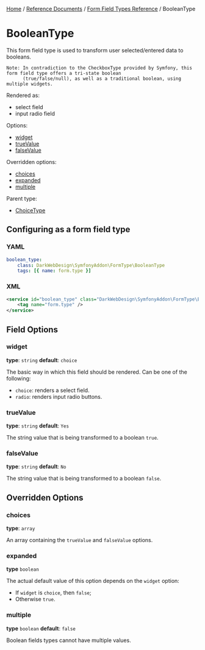 [Home](../../../index.md) /
[Reference Documents](../../index.md) /
[Form Field Types Reference](index.md) /
BooleanType

# BooleanType

This form field type is used to transform user selected/entered data to booleans.

```text
Note: In contradiction to the CheckboxType provided by Symfony, this form field type offers a tri-state boolean
      (true/false/null), as well as a traditional boolean, using multiple widgets.
```

Rendered as:

* select field
* input radio field

Options:

* [widget](#widget)
* [trueValue](#trueValue)
* [falseValue](#falseValue)

Overridden options:

* [choices](#choices)
* [expanded](#expanded)
* [multiple](#multiple)

Parent type:

* [ChoiceType](http://symfony.com/doc/2.3/reference/forms/types/choice.html)

## Configuring as a form field type

### YAML

```yml
boolean_type:
    class: DarkWebDesign\SymfonyAddon\FormType\BooleanType
    tags: [{ name: form.type }]
```

### XML

```xml
<service id="boolean_type" class="DarkWebDesign\SymfonyAddon\FormType\BooleanType">
    <tag name="form.type" />
</service>
```

## Field Options

### widget

**type**: `string` **default**: `choice`

The basic way in which this field should be rendered. Can be one of the following:

* `choice`: renders a select field.
* `radio`: renders input radio buttons.

### trueValue

**type**: `string` **default**: `Yes`

The string value that is being transformed to a boolean `true`.

### falseValue

**type**: `string` **default**: `No`

The string value that is being transformed to a boolean `false`.

## Overridden Options

### choices

**type**: `array`

An array containing the `trueValue` and `falseValue` options.

### expanded

**type** `boolean`

The actual default value of this option depends on the `widget` option:

* If `widget` is `choice`, then `false`;
* Otherwise `true`.

### multiple

**type** `boolean` **default**: `false`

Boolean fields types cannot have multiple values.
